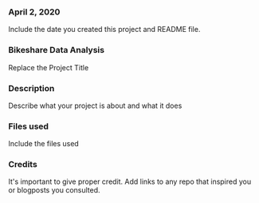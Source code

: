 ### April 2, 2020
Include the date you created this project and README file.

### Bikeshare Data Analysis
Replace the Project Title

### Description
Describe what your project is about and what it does

### Files used
Include the files used

### Credits
It's important to give proper credit. Add links to any repo that inspired you or blogposts you consulted.

